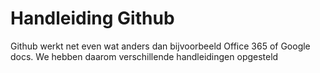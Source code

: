 # Handleiding Github
Github werkt net even wat anders dan bijvoorbeeld Office 365 of Google docs. We hebben daarom verschillende handleidingen opgesteld
